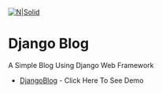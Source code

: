 [![N|Solid](https://avatars0.githubusercontent.com/u/48455379?s=400&u=e28b5b0206f3fb6e4948b38c4a4edc4b9638fe06&v=4)](https://github.com/Chaudharyramandahiya)

# Django Blog
A  Simple Blog Using Django Web Framework

 * [DjangoBlog](https://rdxblogg.herokuapp.com/) - Click Here To See Demo
